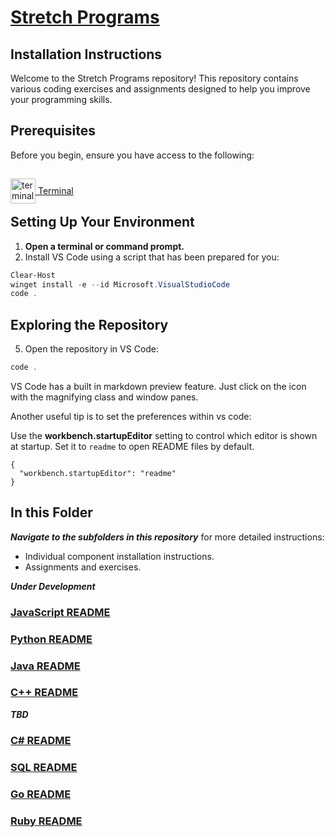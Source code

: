 # [Stretch Programs](.)

## Installation Instructions

Welcome to the Stretch Programs repository! This repository contains various coding exercises and assignments designed to help you improve your programming skills.

## Prerequisites

Before you begin, ensure you have access to the following:

[<img src="https://winaero.com/blog/wp-content/uploads/2019/06/WIndows-Terminal-icon.png" alt="terminal" width="40" style="position: relative; top: 15px;"/> Terminal](https://apps.microsoft.com/detail/9n0dx20hk701?hl=en-US&gl=US)

## Setting Up Your Environment

1. **Open a terminal or command prompt.**
2. Install VS Code using a script that has been prepared for you:

```Powershell
Clear-Host
winget install -e --id Microsoft.VisualStudioCode
code .
```

## Exploring the Repository

5. Open the repository in VS Code:

```Powershell
code .
```

VS Code has a built in markdown preview feature. Just click on the icon with the magnifying class and window panes.

Another useful tip is to set the preferences within vs code:

Use the **workbench.startupEditor** setting to control which editor is shown at startup. Set it to `readme` to open README files by default.

```
{
  "workbench.startupEditor": "readme"
}
```
<!--
<button>
    Show in Settings Editor
</button>
-->

## In this Folder

***Navigate to the subfolders in this repository*** for more detailed instructions:

- Individual component installation instructions.
- Assignments and exercises.

***Under Development***
### [JavaScript README](js/README.md)
### [Python README](python/README.md)
### [Java README](java/README.md)
### [C++ README](cpp/README.md)

***TBD***
### [C# README](cs/README.md)
### [SQL README](sqlite/README.md)
### [Go README](go/README.md)
### [Ruby README](ruby/README.md)
